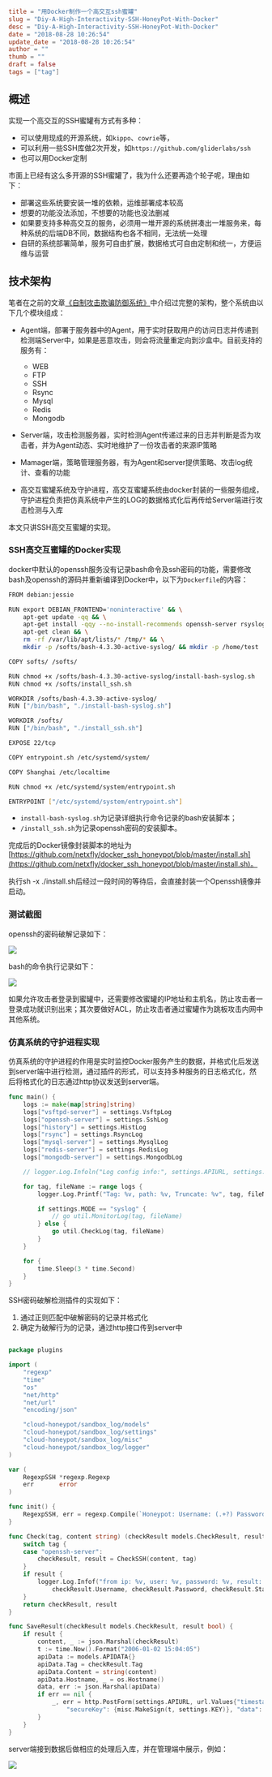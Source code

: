 ```toml
title = "用Docker制作一个高交互ssh蜜罐"
slug = "Diy-A-High-Interactivity-SSH-HoneyPot-With-Docker"
desc = "Diy-A-High-Interactivity-SSH-HoneyPot-With-Docker"
date = "2018-08-28 10:26:54"
update_date = "2018-08-28 10:26:54"
author = ""
thumb = ""
draft = false
tags = ["tag"]
```

## 概述

实现一个高交互的SSH蜜罐有方式有多种：

- 可以使用现成的开源系统，如`kippo`、`cowrie`等，
- 可以利用一些SSH库做2次开发，如`https://github.com/gliderlabs/ssh`
- 也可以用Docker定制

市面上已经有这么多开源的SSH蜜罐了，我为什么还要再造个轮子呢，理由如下：

- 部署这些系统要安装一堆的依赖，运维部署成本较高
- 想要的功能没法添加，不想要的功能也没法删减
- 如果要支持多种高交互的服务，必须用一堆开源的系统拼凑出一堆服务来，每种系统的后端DB不同，数据结构也各不相同，无法统一处理
- 自研的系统部署简单，服务可自由扩展，数据格式可自由定制和统一，方便运维与运营

## 技术架构

笔者在之前的文章[《自制攻击欺骗防御系统》](https://zhuanlan.zhihu.com/p/23535920)中介绍过完整的架构，整个系统由以下几个模块组成：

- Agent端，部署于服务器中的Agent，用于实时获取用户的访问日志并传递到检测端Server中，如果是恶意攻击，则会将流量重定向到沙盒中。目前支持的服务有：

    - WEB
    - FTP
    - SSH
    - Rsync
    - Mysql
    - Redis
    - Mongodb

- Server端，攻击检测服务器，实时检测Agent传递过来的日志并判断是否为攻击者，并为Agent动态、实时地维护了一份攻击者的来源IP策略
- Mamager端，策略管理服务器，有为Agent和server提供策略、攻击log统计、查看的功能
- 高交互蜜罐系统及守护进程，高交互蜜罐系统由docker封装的一些服务组成，守护进程负责把仿真系统中产生的LOG的数据格式化后再传给Server端进行攻击检测与入库

本文只讲SSH高交互蜜罐的实现。

### SSH高交互蜜罐的Docker实现

docker中默认的openssh服务没有记录bash命令及ssh密码的功能，需要修改bash及openssh的源码并重新编译到Docker中，以下为`Dockerfile`的内容：
```bash
FROM debian:jessie

RUN export DEBIAN_FRONTEND='noninteractive' && \
    apt-get update -qq && \
    apt-get install -qqy --no-install-recommends openssh-server rsyslog wget patch make gcc curl libc6-dev net-tools vim && \
    apt-get clean && \
    rm -rf /var/lib/apt/lists/* /tmp/* && \
    mkdir -p /softs/bash-4.3.30-active-syslog/ && mkdir -p /home/test

COPY softs/ /softs/

RUN chmod +x /softs/bash-4.3.30-active-syslog/install-bash-syslog.sh
RUN chmod +x /softs/install_ssh.sh

WORKDIR /softs/bash-4.3.30-active-syslog/
RUN ["/bin/bash", "./install-bash-syslog.sh"]

WORKDIR /softs/
RUN ["/bin/bash", "./install_ssh.sh"]

EXPOSE 22/tcp

COPY entrypoint.sh /etc/systemd/system/

COPY Shanghai /etc/localtime

RUN chmod +x /etc/systemd/system/entrypoint.sh

ENTRYPOINT ["/etc/systemd/system/entrypoint.sh"]
```

- `install-bash-syslog.sh`为记录详细执行命令记录的bash安装脚本；
- `/install_ssh.sh`为记录openssh密码的安装脚本。

完成后的Docker镜像封装脚本的地址为[https://github.com/netxfly/docker_ssh_honeypot/blob/master/install.sh](https://github.com/netxfly/docker_ssh_honeypot/blob/master/install.sh)。

执行sh -x ./install.sh后经过一段时间的等待后，会直接封装一个Openssh镜像并启动。

### 测试截图

openssh的密码破解记录如下：

![](http://docs.xsec.io/images/docker_ssh_honeypot/openssh.jpg)

bash的命令执行记录如下：

![](http://docs.xsec.io/images/docker_ssh_honeypot/bash.jpg)

如果允许攻击者登录到蜜罐中，还需要修改蜜罐的IP地址和主机名，防止攻击者一登录成功就识别出来；其次要做好ACL，防止攻击者通过蜜罐作为跳板攻击内网中其他系统。


### 仿真系统的守护进程实现

仿真系统的守护进程的作用是实时监控Docker服务产生的数据，并格式化后发送到server端中进行检测，通过插件的形式，可以支持多种服务的日志格式化，然后将格式化的日志通过http协议发送到server端。

```go
func main() {
	logs := make(map[string]string)
	logs["vsftpd-server"] = settings.VsftpLog
	logs["openssh-server"] = settings.SshLog
	logs["history"] = settings.HistLog
	logs["rsync"] = settings.RsyncLog
	logs["mysql-server"] = settings.MysqlLog
	logs["redis-server"] = settings.RedisLog
	logs["mongodb-server"] = settings.MongodbLog

	// logger.Log.Infoln("Log config info:", settings.APIURL, settings.KEY, settings.MODE)

	for tag, fileName := range logs {
		logger.Log.Printf("Tag: %v, path: %v, Truncate: %v", tag, fileName, os.Truncate(fileName, 0))

		if settings.MODE == "syslog" {
			// go util.MonitorLog(tag, fileName)
		} else {
			go util.CheckLog(tag, fileName)
		}
	}

	for {
		time.Sleep(3 * time.Second)
	}
}
```

SSH密码破解检测插件的实现如下：

1. 通过正则匹配中破解密码的记录并格式化
2. 确定为破解行为的记录，通过http接口传到server中

```go

package plugins

import (
	"regexp"
	"time"
	"os"
	"net/http"
	"net/url"
	"encoding/json"

	"cloud-honeypot/sandbox_log/models"
	"cloud-honeypot/sandbox_log/settings"
	"cloud-honeypot/sandbox_log/misc"
	"cloud-honeypot/sandbox_log/logger"
)

var (
	RegexpSSH *regexp.Regexp
	err       error
)

func init() {
	RegexpSSH, err = regexp.Compile(`Honeypot: Username: (.+?) Password: (.+?), from: (.+?), result: (.+?)`)
}

func Check(tag, content string) (checkResult models.CheckResult, result bool) {
	switch tag {
	case "openssh-server":
		checkResult, result = CheckSSH(content, tag)
	}
	if result {
		logger.Log.Infof("from ip: %v, user: %v, password: %v, result: %v", checkResult.Ip,
			checkResult.Username, checkResult.Password, checkResult.Status)
	}
	return checkResult, result
}

func SaveResult(checkResult models.CheckResult, result bool) {
	if result {
		content, _ := json.Marshal(checkResult)
		t := time.Now().Format("2006-01-02 15:04:05")
		apiData := models.APIDATA{}
		apiData.Tag = checkResult.Tag
		apiData.Content = string(content)
		apiData.Hostname, _ = os.Hostname()
		data, err := json.Marshal(apiData)
		if err == nil {
			_, err = http.PostForm(settings.APIURL, url.Values{"timestamp": {t},
				"secureKey": {misc.MakeSign(t, settings.KEY)}, "data": {string(data)}})
		}
	}
}

```

server端接到数据后做相应的处理后入库，并在管理端中展示，例如：

![](http://docs.xsec.io/images/docker_ssh_honeypot/data.jpg)

